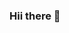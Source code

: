 ### Hii there 👋

<!--
**eshaanmathakari/eshaanmathakari** is a ✨ _special_ ✨ repository because its `README.md` (this file) appears on your GitHub profile.
I'm Eshaan, an aspiring Data Scientist. I love travelling and meeting new people and I am looking forward on using Machine Learning algorithms in the healthcare industry.
Here are some ideas to get you started: 

- 🔭 I’m currently working on different projects on R and Python.
- 🌱 I’m a Graduate student of University of Arizona.
- 👯 I’m looking to collaborate on projects involving Healthcare and Finance.
- 🤔 I’m looking for help with finding interesting parts of the industry that aren't touched yet.
- 💬 Ask me about crypto.
- 📫 How to reach me: eshaanmathakari@gmail.com
- 👨‍💻 I worked at Sagility Healthcare as a Data Science Intern.
- ⚡ Fun fact: I work as a sneaker reseller in my free time.
-->
